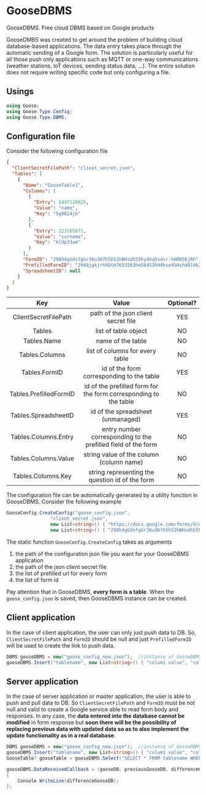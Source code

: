 # GooseDBMS
GooseDBMS. Free cloud DBMS based on Google products

GooseDMBS was created to get around the problem of building cloud database-based applications. The data entry takes place through the automatic sending of a Google form. The solution is particularly useful for all those push only applications such as MQTT or one-way communications (weather stations, IoT devices, sending status data, ...). The entire solution does not require writing specific code but only configuring a file.

## Usings
```c#
using Goose;
using Goose.Type.Config;
using Goose.Type.DBMS;
```

## Configuration file
Consider the following configuration file
```json
{
  "ClientSecretFilePath": "client_secret.json",
  "Tables": [
    {
      "Name": "GooseTable1",
      "Columns": [
        {
          "Entry": 5497120025,
          "Value": "name",
          "Key": "5g9824jk"
        },
        {
          "Entry": 223105871,
          "Value": "surname",
          "Key": "kldp33am"
        }
      ],
      "FormID": "298h4gGdsfgGr36u367h5h52hBHsdh55hy4hqhs4sr-hHRH56jRh",
      "PrefilledFormID": "2948jgkjrhXDtH7653563he56453hH4hse4SHsh40l9k3fD",
      "SpreadsheetID": null
    }
  ]
}
```
|          Key           |                              Value                               | Optional? |
| :--------------------: | :--------------------------------------------------------------: | :-------: |
|  ClientSecretFilePath  |               path of the json client secret file                |    YES    |
|         Tables         |                       list of table object                       |    NO     |
|      Tables.Name       |                        name of the table                         |    NO     |
|     Tables.Columns     |                 list of columns for every table                  |    NO     |
|     Tables.FormID      |            id of the form corresponding to the table             |    YES    |
| Tables.PrefilledFormID | id of the prefilled form for the form corresponding to the table |    NO     |
|  Tables.SpreadsheetID  |                id of the spreadsheet (unmanaged)                 |    YES    |
|  Tables.Columns.Entry  |  entry number corresponding to the prefilled field of the form   |    NO     |
|  Tables.Columns.Value  |             string value of the column (column name)             |    NO     |
|   Tables.Columns.Key   |         string representing the question id of the form          |    NO     |

The configuration file can be automatically generated by a utility function in GooseDBMS. Consider the following example
```c#
GooseConfig.CreateConfig("goose_config.json",
                "client_secret.json",
                new List<string>() { "https://docs.google.com/forms/d/e/2948jgkjrhXDtH7653563he56453hH4hse4SHsh40l9k3fD/viewform?usp=pp_url&entry.5497120025=name&entry.223105871=surname" },
                new List<string>() { "298h4gGdsfgGr36u367h5h52hBHsdh55hy4hqhs4sr-hHRH56jRh" });
```
The static function ```GooseConfig.CreateConfig``` takes as arguments
1. the path of the configuration json file you want for your GooseDBMS application
2. the path of the json client secret file
3. the list of prefilled url for every form
4. the list of form id

Pay attention that in GooseDBMS, **every form is a table**. When the ```goose_config.json``` is saved, then GooseDBMS instance can be created.

## Client application
In the case of client application, the user can only just push data to DB. So, ```ClientSecretFilePath``` and ```FormID``` should be null and just ```PrefilledFormID``` will be used to create the link to push data.
```c#
DBMS gooseDBMS = new("goose_config_new.json");  //instance of GooseDBMS
gooseDBMS.Insert("tablename", new List<string>() { "colum1 value", "column2 value" });  //this equivalent to: INSERT INTO tablename (name, surname) VALUES ('column1 value', 'column2 value')
```

## Server application
In the case of server application or master application, the user is able to push and pull data to DB. So ```ClientSecretFilePath``` and ```FormID``` must be not null and valid to create a Google service able to read form body and responses. In any case, the **data entered into the database cannot be modified** in form response but **soon there will be the possibility of replacing previous data with updated data so as to also implement the update functionality as in a real database**.
```c#
DBMS gooseDBMS = new("goose_config_new.json");  //instance of GooseDBMS
gooseDBMS.Insert("tablename", new List<string>() { "colum1 value", "column2 value" });  //this equivalent to: INSERT INTO tablename (name, surname) VALUES ('column1 value', 'column2 value')
GooseTable? gooseTable = gooseDBMS.Select("SELECT * FROM tablename WHERE name = 'some name value'");  //literally the sql SELECT statement

gooseDBMS.DataReceivedCallback = (gooseDB, previousGooseDB, differenceGooseDB) =>  //callback triggered by new data on DB
{
    Console.WriteLine(differenceGooseDB);
};
```